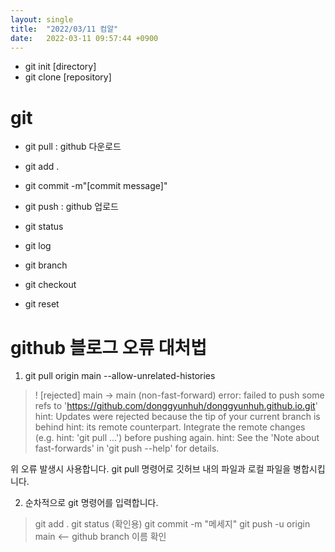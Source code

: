 ```yaml
---
layout: single
title:  "2022/03/11 컴알"
date:   2022-03-11 09:57:44 +0900
---
```



* git init [directory]
* git clone [repository]

# git 

* git pull : github 다운로드
* git add .
* git commit -m"[commit message]" 
* git push : github 업로드

* git status
* git log

* git branch
* git checkout
* git reset

# github 블로그 오류 대처법
1. git pull origin main --allow-unrelated-histories   


>! [rejected]          main -> main (non-fast-forward)
>error: failed to push some refs to 'https://github.com/donggyunhuh/donggyunhuh.github.io.git'
>hint: Updates were rejected because the tip of your current branch is behind
>hint: its remote counterpart. Integrate the remote changes (e.g.
>hint: 'git pull ...') before pushing again.
>hint: See the 'Note about fast-forwards' in 'git push --help' for details.   


위 오류 발생시 사용합니다. git pull 명령어로 깃허브 내의 파일과 로컬 파일을 병합시킵니다.  

2. 순차적으로 git 명령어를 입력합니다.
> git add .
>git status (확인용)
>git commit -m "메세지"
>git push -u origin main   <-- github branch 이름 확인
